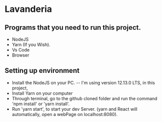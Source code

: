 # Lavanderia

## Programs that you need to run this project.
- NodeJS
- Yarn (If you Wish).
- Vs Code
- Browser

## Setting up environment
- Install the NodeJS on your PC.
  -- I'm using version 12.13.0 LTS, in this project, 
- Install Yarn on your computer
- Through terminal, go to the github cloned folder and run the command 'npm install' or 'yarn install'.
- Run 'yarn start', to start your dev Server. (yarn and React will automatically, open a webPage on localhost:8080).